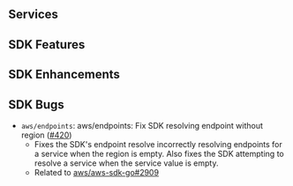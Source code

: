 Services
---

SDK Features
---

SDK Enhancements
---

SDK Bugs
---
* `aws/endpoints`: aws/endpoints: Fix SDK resolving endpoint without region ([#420](https://github.com/aws/aws-sdk-go-v2/pull/420))
  * Fixes the SDK's endpoint resolve incorrectly resolving endpoints for a service when the region is empty. Also fixes the SDK attempting to resolve a service when the service value is empty.
  * Related to [aws/aws-sdk-go#2909](https://github.com/aws/aws-sdk-go/issues/2909)
